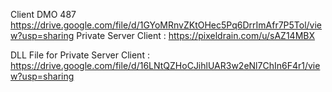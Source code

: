 Client DMO 487 https://drive.google.com/file/d/1GYoMRnvZKtOHec5Pq6DrrImAfr7P5Tol/view?usp=sharing
Private Server Client : https://pixeldrain.com/u/sAZ14MBX

DLL File for Private Server Client : https://drive.google.com/file/d/16LNtQZHoCJihlUAR3w2eNl7ChIn6F4r1/view?usp=sharing

